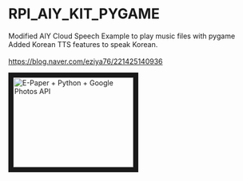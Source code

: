 # RPI_AIY_KIT_PYGAME<br>
Modified AIY Cloud Speech Example to play music files with pygame<br>
Added Korean TTS features to speak Korean.<br>
<br>
https://blog.naver.com/eziya76/221425140936

<a href="https://youtu.be/2W2csJFWHjI
" target="_blank"><img src="https://i.ytimg.com/vi/2W2csJFWHjI/1.jpg?time=1545489783145" 
alt="E-Paper + Python + Google Photos API" width="240" height="180" border="10" /></a>
